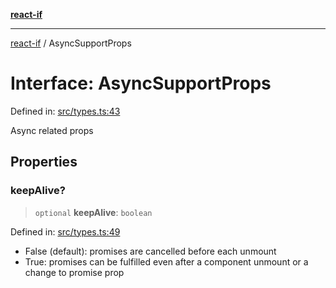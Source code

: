 [**react-if**](../README.md)

***

[react-if](../globals.md) / AsyncSupportProps

# Interface: AsyncSupportProps

Defined in: [src/types.ts:43](https://github.com/romac/react-if/blob/867ff52735b63d78c1431c3e7287c0ec3650676b/src/types.ts#L43)

Async related props

## Properties

### keepAlive?

> `optional` **keepAlive**: `boolean`

Defined in: [src/types.ts:49](https://github.com/romac/react-if/blob/867ff52735b63d78c1431c3e7287c0ec3650676b/src/types.ts#L49)

- False (default): promises are cancelled before each unmount
- True: promises can be fulfilled even after a
component unmount or a change to promise prop
